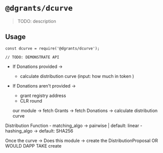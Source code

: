 # `@dgrants/dcurve`

> TODO: description

## Usage

```
const dcurve = require('@dgrants/dcurve');

// TODO: DEMONSTRATE API
```


- If Donations provided ->
    - calculate distribution curve (input: how much in token )

- If Donations aren't provided ->
    - grant registry address
    - CLR round

    our module 
        -> fetch Grants 
        -> fetch Donations 
        -> calculate distribution curve


Distribution Function
    - matching_algo -> pairwise |  default: linear 
    - hashing_algo -> default: SHA256


Once the curve -> 
    Does this module -> create the DistributionProposal 
    OR WOULD DAPP TAKE create 
